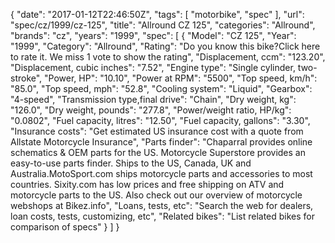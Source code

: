 {
    "date": "2017-01-12T22:46:50Z",
    "tags": [
        "motorbike",
        "spec"
    ],
    "url": "spec\/cz\/1999\/cz-125",
    "title": "Allround CZ 125",
    "categories": "Allround",
    "brands": "cz",
    "years": "1999",
    "spec": [
        {
            "Model": "CZ 125",
            "Year": "1999",
            "Category": "Allround",
            "Rating": "Do you know this bike?Click here to rate it. We miss 1 vote to show the rating",
            "Displacement, ccm": "123.20",
            "Displacement, cubic inches": "7.52",
            "Engine type": "Single cylinder, two-stroke",
            "Power, HP": "10.10",
            "Power at RPM": "5500",
            "Top speed, km\/h": "85.0",
            "Top speed, mph": "52.8",
            "Cooling system": "Liquid",
            "Gearbox": "4-speed",
            "Transmission type,final drive": "Chain",
            "Dry weight, kg": "126.0",
            "Dry weight, pounds": "277.8",
            "Power\/weight ratio, HP\/kg": "0.0802",
            "Fuel capacity, litres": "12.50",
            "Fuel capacity, gallons": "3.30",
            "Insurance costs": "Get estimated US insurance cost with a quote from Allstate Motorcycle Insurance",
            "Parts finder": "Chaparral provides online schematics & OEM parts for the US.   Motorcycle Superstore provides an easy-to-use parts finder. Ships to the US, Canada, UK and Australia.MotoSport.com ships motorcycle parts and accessories to most countries.    Sixity.com has low prices and free shipping on ATV and motorcycle parts to the US. Also check out our overview of motorcycle webshops at Bikez.info",
            "Loans, tests, etc": "Search the web for dealers, loan costs, tests, customizing, etc",
            "Related bikes": "List related bikes for comparison of specs"
        }
    ]
}
